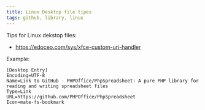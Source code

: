 ```yaml
---
title: Linux Desktop file tipes
tags: github, library, linux
---
```

Tips for Linux dekstop files:

- https://edoceo.com/sys/xfce-custom-uri-handler

Example:

```
[Desktop Entry]
Encoding=UTF-8
Name=Link to GitHub - PHPOffice/PhpSpreadsheet: A pure PHP library for reading and writing spreadsheet files
Type=Link
URL=https://github.com/PHPOffice/PhpSpreadsheet
Icon=mate-fs-bookmark
```




